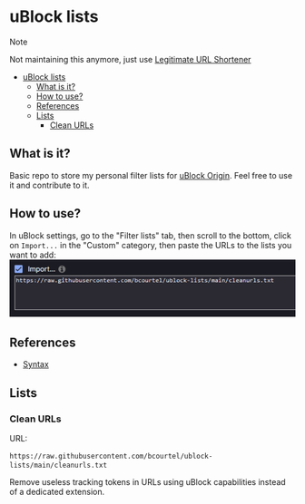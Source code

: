 # uBlock lists

> [!NOTE]
> Not maintaining this anymore, just use [Legitimate URL Shortener](https://github.com/DandelionSprout/adfilt/discussions/163)

- [uBlock lists](#ublock-lists)
  - [What is it?](#what-is-it)
  - [How to use?](#how-to-use)
  - [References](#references)
  - [Lists](#lists)
    - [Clean URLs](#clean-urls)

## What is it?

Basic repo to store my personal filter lists for [uBlock Origin](https://github.com/gorhill/uBlock/).
Feel free to use it and contribute to it.

## How to use?

In uBlock settings, go to the "Filter lists" tab, then scroll to the bottom, click on `Import...` in the "Custom"
category, then paste the URLs to the lists you want to add:
![Importing a new filters list in uBlock Origin](./doc/import-in-ublock.png)

## References

- [Syntax](https://github.com/gorhill/uBlock/wiki/Static-filter-syntax)

## Lists

### Clean URLs

URL:
```
https://raw.githubusercontent.com/bcourtel/ublock-lists/main/cleanurls.txt
```

Remove useless tracking tokens in URLs using uBlock capabilities instead of a dedicated extension.
